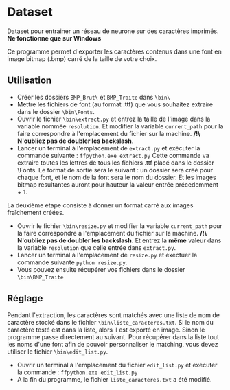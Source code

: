 # Dataset
Dataset pour entrainer un réseau de neurone sur des caractères imprimés.
**Ne fonctionne que sur Windows**

Ce programme permet d'exporter les caractères contenus dans une font en image bitmap (.bmp) carré de la taille de votre choix.

## Utilisation

* Créer les dossiers `BMP_Brut\` et `BMP_Traite` dans `\bin\` 
* Mettre les fichiers de font (au format .ttf) que vous souhaitez extraire dans le dossier `\bin\Fonts`.
* Ouvrir le fichier `\bin\extract.py` et entrez la taille de l'image dans la variable nommée `resolution`. Et modifier la variable `current_path` pour la faire correspondre à l'emplacement du fichier sur la machine. **/!\ N'oubliez pas de doubler les backslash**.
* Lancer un terminal à l'emplacement de `extract.py` et exécuter la commande suivante : `ffpython.exe extract.py`
Cette commande va extraire toutes les lettres de tous les fichiers .ttf placé dans le dossier \Fonts. Le format de sortie sera le suivant : un dossier sera créé pour chaque font, et le nom de la font sera le nom du dossier. Et les images bitmap resultantes auront pour hauteur la valeur entrée précedemment + 1.

La deuxième étape consiste à donner un format carré aux images fraîchement créées.
* Ouvrir le fichier `\bin\resize.py` et modifier la variable `current_path` pour la faire correspondre à l'emplacement du fichier sur la machine. **/!\ N'oubliez pas de doubler les backslash**. Et entrez la **même** valeur dans la variable `resolution` que celle entrée dans `extract.py`.
* Lancer un terminal à l'emplacement de `resize.py` et exectuer la commande suivante `python resize.py`.
* Vous pouvez ensuite récupérer vos fichiers dans le dossier `\bin\BMP_Traite`

## Réglage

Pendant l'extraction, les caractères sont matchés avec une liste de nom de caractère stocké dans le fichier `\bin\liste_caracteres.txt`. Si le nom du caractère testé est dans la liste, alors il est exporté en image. Sinon le programme passe directement au suivant.
Pour récupérer dans la liste tout les noms d'une font afin de pouvoir personnaliser le matching, vous devez utiliser le fichier `\bin\edit_list.py`.
* Ouvrir un terminal à l'emplacement du fichier `edit_list.py` et executer la commande : `ffpython.exe edit_list.py`
* A la fin du programme, le fichier `liste_caracteres.txt` a été modifié.
